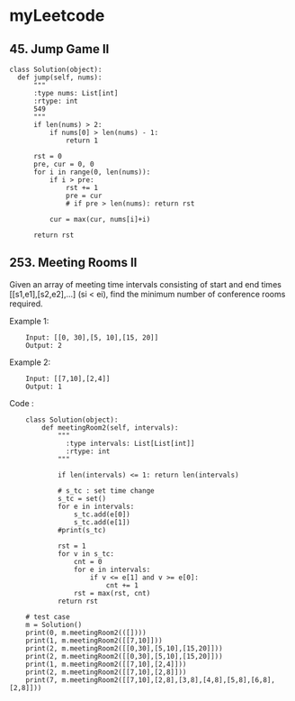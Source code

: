 # myLeetcode

## 45. Jump Game II

    class Solution(object):
      def jump(self, nums):
          """
          :type nums: List[int]
          :rtype: int
          549
          """
          if len(nums) > 2:
              if nums[0] > len(nums) - 1: 
                  return 1

          rst = 0    
          pre, cur = 0, 0
          for i in range(0, len(nums)):
              if i > pre:
                  rst += 1
                  pre = cur
                  # if pre > len(nums): return rst

              cur = max(cur, nums[i]+i)

          return rst
                

## 253. Meeting Rooms II

Given an array of meeting time intervals consisting of start and end times [[s1,e1],[s2,e2],...] (si < ei), find the minimum number of conference rooms required.

Example 1:

        Input: [[0, 30],[5, 10],[15, 20]]
        Output: 2
        
Example 2:

        Input: [[7,10],[2,4]]
        Output: 1

Code :

        class Solution(object):
            def meetingRoom2(self, intervals):
                """
                  :type intervals: List[List[int]]
                  :rtype: int
                """
                
                if len(intervals) <= 1: return len(intervals)

                # s_tc : set time change 
                s_tc = set()
                for e in intervals:
                    s_tc.add(e[0])
                    s_tc.add(e[1])
                #print(s_tc)  

                rst = 1
                for v in s_tc:
                    cnt = 0
                    for e in intervals:
                        if v <= e[1] and v >= e[0]: 
                            cnt += 1
                    rst = max(rst, cnt) 
                return rst

        # test case
        m = Solution()
        print(0, m.meetingRoom2(([])))
        print(1, m.meetingRoom2([[7,10]]))
        print(2, m.meetingRoom2([[0,30],[5,10],[15,20]]))
        print(2, m.meetingRoom2([[0,30],[5,10],[15,20]]))
        print(1, m.meetingRoom2([[7,10],[2,4]]))
        print(2, m.meetingRoom2([[7,10],[2,8]]))
        print(7, m.meetingRoom2([[7,10],[2,8],[3,8],[4,8],[5,8],[6,8],[2,8]]))        

